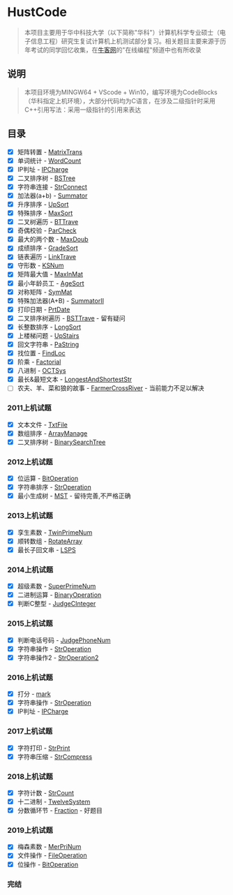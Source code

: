 # HustCode

>本项目主要用于华中科技大学（以下简称"华科"）计算机科学专业硕士（电子信息工程）研究生复试计算机上机测试部分复习。相关题目主要来源于历年考试的同学回忆收集，在[牛客网](https://www.nowcoder.com)的"在线编程"频道中也有所收录

## 说明

> 本项目环境为MINGW64 + VScode + Win10，编写环境为CodeBlocks（华科指定上机环境），大部分代码均为C语言，在涉及二级指针时采用C++引用写法：采用一级指针的引用来表达

## 目录

- [x] 矩阵转置 - [MatrixTrans](code/MatrixTrans.c)
- [x] 单词统计 - [WordCount](code/WordCount.c)
- [x] IP判址 - [IPCharge](code/IPCharge.c)
- [x] 二叉排序树 - [BSTree](code/BSTree.cpp)
- [x] 字符串连接 - [StrConnect](code/StrConnect.c)
- [x] 加法器(a+b) - [Summator](code/Summator.c)
- [x] 升序排序 - [UpSort](code/UpSort.c)
- [x] 特殊排序 - [MaxSort](code/MaxSort.c)
- [x] 二叉树遍历 - [BTTrave](code/BTTrave.cpp)
- [x] 奇偶校验 - [ParCheck](code/ParCheck.cpp)
- [x] 最大的两个数 - [MaxDoub](code/MaxDoub.c)
- [x] 成绩排序 - [GradeSort](code/GradeSort.c)
- [x] 链表遍历 - [LinkTrave](code/LinkTrave.cpp)
- [x] 守形数 - [KSNum](code/KSNum.c)
- [x] 矩阵最大值 - [MaxInMat](code/MaxInMat.c)
- [x] 最小年龄员工 - [AgeSort](code/AgeSort.c)
- [x] 对称矩阵 - [SymMat](code/SymMat.c)
- [x] 特殊加法器(A+B) - [SummatorII](code/SummatorII.c)
- [x] 打印日期 - [PrtDate](code/PrtDate.c)
- [x] 二叉排序树遍历 - [BSTTrave](code/BSTTrave.cpp) - 留有疑问
- [x] 长整数排序 - [LongSort](code/LongSort.c)
- [x] 上楼梯问题 - [UpStairs](code/UpStairs.c)
- [x] 回文字符串 - [PaString](code/PaString.c)
- [x] 找位置 - [FindLoc](code/FindLoc.c)
- [x] 阶乘 - [Factorial](code/Factorial.c)
- [x] 八进制 - [OCTSys](code/OCTSys.c)
- [x] 最长&最短文本 - [LongestAndShortestStr](code/LongestAndShortestStr.cpp)
- [ ] 农夫、羊、菜和狼的故事 - [FarmerCrossRiver](code/FarmerCrossRiver.c) - 当前能力不足以解决

### 2011上机试题

- [x] 文本文件 - [TxtFile](code/2011/TxtFile.c)
- [x] 数组排序 - [ArrayManage](code/2011/ArrayManage.c)
- [x] 二叉排序树 - [BinarySearchTree](code/2011/BinarySearchTree.cpp)

### 2012上机试题

- [x] 位运算 - [BitOperation](code/2012/BitOperation.c)
- [x] 字符串排序 - [StrOperation](code/2012/StrOperation.c)
- [x] 最小生成树 - [MST](code/2012/MST.c) - 留待完善,不严格正确

### 2013上机试题

- [x] 孪生素数 - [TwinPrimeNum](code/2013/TwinPrimeNum.c)
- [x] 顺转数组 - [RotateArray](code/2013/RotateArray.c)
- [x] 最长子回文串 - [LSPS](code/2013/LSPS.c)

### 2014上机试题

- [x] 超级素数 - [SuperPrimeNum](code/2014/SuperPrimeNum.c)
- [x] 二进制运算 - [BinaryOperation](code/2014/BinaryOperation.c)
- [x] 判断C整型 - [JudgeCInteger](code/2014/JudgeCInteger.c)

### 2015上机试题

- [x] 判断电话号码 - [JudgePhoneNum](code/2015/JudgePhoneNum.c)
- [x] 字符串操作 - [StrOperation](code/2015/StrOperation.c)
- [x] 字符串操作2 - [StrOperation2](code/2015/StrOperation2.c)

### 2016上机试题

- [x] 打分 - [mark](code/2016/mark.c)
- [x] 字符串操作 - [StrOperation](code/2016/StrOperation.c)
- [x] IP判址 - [IPCharge](code/IPCharge.c)

### 2017上机试题

- [x] 字符打印 - [StrPrint](code/2017/StrPrint.c)
- [x] 字符串压缩 - [StrCompress](code/2017/StrCompress.c)

### 2018上机试题

- [x] 字符计数 - [StrCount](code/2018/StrCount.c)
- [x] 十二进制 - [TwelveSystem](code/2018/TwelveSystem.c)
- [x] 分数循环节 - [Fraction](code/2018/Fraction.c) - 好题目

### 2019上机试题

- [x] 梅森素数 - [MerPriNum](code/2019/MerPriNum.c)
- [x] 文件操作 - [FileOperation](code/2019/FileOperation.c)
- [x] 位操作 - [BitOperation](code/2019/BitOperation.c)

### 完结
